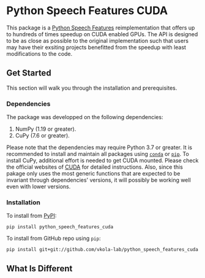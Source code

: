# Python Speech Features CUDA

This package is a [Python Speech Features](https://github.com/jameslyons/python_speech_features) reimplementation that offers up to hundreds of times speedup on CUDA enabled GPUs. The API is designed to be as close as possible to the original implementation such that users may have their exsiting projects benefitted from the speedup with least modifications to the code.

## Get Started

This section will walk you through the installation and prerequisites.

### Dependencies

The package was developped on the following dependencies:

1. NumPy (1.19 or greater).
2. CuPy (7.6 or greater).

Please note that the dependencies may require Python 3.7 or greater. It is recommended to install and maintain all packages using [`conda`](https://www.anaconda.com/) or [`pip`](https://pypi.org/project/pip/). To install CuPy, additional effort is needed to get CUDA mounted. Please check the official websites of [CUDA](https://developer.nvidia.com/cuda-downloads) for detailed instructions. Also, since this pakage only uses the most generic functions that are expected to be invariant through dependencies' versions, it will possibly be working well even with lower versions.

### Installation

To install from [PyPI](https://pypi.org/project/python-speech-features-cuda/):

```
pip install python_speech_features_cuda
```

To install from GitHub repo using `pip`:

```
pip install git+git://github.com/vkola-lab/python_speech_features_cuda
```

## What Is Different

